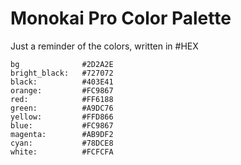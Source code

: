 # Monokai Pro Color Palette

Just a reminder of the colors, written in #HEX

	bg              #2D2A2E
	bright_black:   #727072
	black:			#403E41
	orange:  		#FC9867
	red:     		#FF6188
	green:   		#A9DC76
	yellow:  		#FFD866
	blue:    		#FC9867
	magenta: 		#AB9DF2
	cyan:    		#78DCE8
	white:   		#FCFCFA
